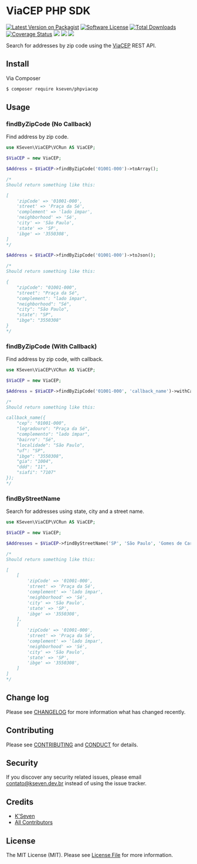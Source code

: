 # ViaCEP PHP SDK

[![Latest Version on Packagist][ico-version]][link-packagist]
[![Software License][ico-license]](LICENSE.md)
[![Total Downloads][ico-downloads]][link-downloads]
[![Coverage Status](https://coveralls.io/repos/github/KS7ven/PHPViaCEP/badge.svg?branch=master)](https://coveralls.io/github/KS7ven/PHPViaCEP?branch=master)
[![](https://github.com/KS7ven/PHPViaCEP/workflows/PHPUnit/badge.svg)](https://github.com/KS7ven/PHPViaCEP/actions/workflows/phpunit.yml)
[![](https://github.com/KS7ven/PHPViaCEP/workflows/PHPStan/badge.svg)](https://github.com/KS7ven/PHPViaCEP/actions/workflows/phpstan.yml)
[![](https://github.com/KS7ven/PHPViaCEP/workflows/Deptrac/badge.svg)](https://github.com/KS7ven/PHPViaCEP/actions/workflows/deptrac.yml)

Search for addresses by zip code using the [ViaCEP](https://viacep.com.br) REST API.

## Install

Via Composer

``` bash
$ composer require kseven/phpviacep
```

## Usage

### findByZipCode (No Callback)

Find address by zip code.

```php
use KSeven\ViaCEP\VCRun AS ViaCEP;

$ViaCEP = new ViaCEP;

$Address = $ViaCEP->findByZipCode('01001-000')->toArray();

/*
Should return something like this:

[
    'zipCode' => '01001-000',
    'street' => 'Praça da Sé',
    'complement' => 'lado ímpar',
    'neighborhood' => 'Sé',
    'city' => 'São Paulo',
    'state' => 'SP',
    'ibge' => '3550308',
]
*/

$Address = $ViaCEP->findByZipCode('01001-000')->toJson();

/*
Should return something like this:

{
    "zipCode": "01001-000",
    "street": "Praça da Sé",
    "complement": "lado ímpar",
    "neighborhood": "Sé",
    "city": "São Paulo",
    "state": "SP",
    "ibge": "3550308"
}
*/
```

### findByZipCode (With Callback)

Find address by zip code, with callback.

```php
use KSeven\ViaCEP\VCRun AS ViaCEP;

$ViaCEP = new ViaCEP;

$Address = $ViaCEP->findByZipCode('01001-000', 'callback_name')->withCallback();

/*
Should return something like this:

callback_name({
    "cep": "01001-000",
    "logradouro": "Praça da Sé",
    "complemento": "lado ímpar",
    "bairro": "Sé",
    "localidade": "São Paulo",
    "uf": "SP",
    "ibge": "3550308",
    "gia": "1004",
    "ddd": "11",
    "siafi": "7107"
});
*/
```

### findByStreetName

Search for addresses using state, city and a street name.

```php
use KSeven\ViaCEP\VCRun AS ViaCEP;

$ViaCEP = new ViaCEP;

$Addresses = $ViaCEP->findByStreetName('SP', 'São Paulo', 'Gomes de Carvalho');

/*
Should return something like this:

[
    [
        'zipCode' => '01001-000',
        'street' => 'Praça da Sé',
        'complement' => 'lado ímpar',
        'neighborhood' => 'Sé',
        'city' => 'São Paulo',
        'state' => 'SP',
        'ibge' => '3550308',
    ],
    [
        'zipCode' => '01001-000',
        'street' => 'Praça da Sé',
        'complement' => 'lado ímpar',
        'neighborhood' => 'Sé',
        'city' => 'São Paulo',
        'state' => 'SP',
        'ibge' => '3550308',
    ]
]
*/
```

## Change log

Please see [CHANGELOG](CHANGELOG.md) for more information what has changed recently.

## Contributing

Please see [CONTRIBUTING](CONTRIBUTING.md) and [CONDUCT](CONDUCT.md) for details.

## Security

If you discover any security related issues, please email contato@kseven.dev.br instead of using the issue tracker.

## Credits

- [K'Seven][link-author]
- [All Contributors][link-contributors]

## License

The MIT License (MIT). Please see [License File](LICENSE.md) for more information.

[ico-version]: https://img.shields.io/packagist/v/kseven/phpviacep.svg?style=flat-square
[ico-license]: https://img.shields.io/badge/license-MIT-brightgreen.svg?style=flat-square
[ico-downloads]: https://img.shields.io/packagist/dt/kseven/phpviacep.svg?style=flat-square
[icon-circleci]: https://img.shields.io/circleci/project/github/kseven/phpviacep.svg?style=flat-square
[icon-codecov]: https://img.shields.io/codecov/c/github/kseven/phpviacep.svg?style=flat-square

[link-circleci]: https://circleci.com/gh/kseven/phpviacep
[link-codecov]: https://codecov.io/gh/kseven/phpviacep
[link-packagist]: https://packagist.org/packages/kseven/phpviacep
[link-downloads]: https://packagist.org/packages/kseven/phpviacep
[link-author]: https://github.com/KS7ven
[link-contributors]: ../../contributors
